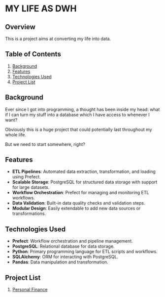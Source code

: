 # MY LIFE AS DWH

## Overview

This is a project aims at converting my life into data.

## Table of Contents

1. [Background](#background)
2. [Features](#features)
3. [Technologies Used](#technologies-used)
4. [Project List](#project-list)

## Background

Ever since I got into programming, a thought has been inside my head: what if I can turn my stuff into a database which I have access to whenever I want?

Obviously this is a huge project that could potentially last throughout my whole life.

But we need to start somewhere, right?

## Features

- **ETL Pipelines**: Automated data extraction, transformation, and loading using Prefect.
- **Scalable Storage**: PostgreSQL for structured data storage with support for large datasets.
- **Workflow Orchestration**: Prefect for managing and monitoring ETL workflows.
- **Data Validation**: Built-in data quality checks and validation steps.
- **Modular Design**: Easily extendable to add new data sources or transformations.

## Technologies Used

- **Prefect**: Workflow orchestration and pipeline management.
- **PostgreSQL**: Relational database for data storage.
- **Python**: Primary programming language for ETL scripts and workflows.
- **SQLAlchemy**: ORM for interacting with PostgreSQL.
- **Pandas**: Data manipulation and transformation.

## Project List

1. [Personal Finance](/personal_finance)
